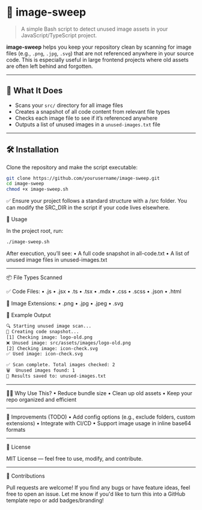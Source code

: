 # 🧹 image-sweep

> A simple Bash script to detect unused image assets in your JavaScript/TypeScript project.

**image-sweep** helps you keep your repository clean by scanning for image files (e.g., `.png`, `.jpg`, `.svg`) that are not referenced anywhere in your source code. This is especially useful in large frontend projects where old assets are often left behind and forgotten.

---

## 📂 What It Does

- Scans your `src/` directory for all image files
- Creates a snapshot of all code content from relevant file types
- Checks each image file to see if it’s referenced anywhere
- Outputs a list of unused images in a `unused-images.txt` file

---

## 🛠️ Installation

Clone the repository and make the script executable:

```bash
git clone https://github.com/yourusername/image-sweep.git
cd image-sweep
chmod +x image-sweep.sh
```

✅ Ensure your project follows a standard structure with a /src folder. You can modify the SRC_DIR in the script if your code lives elsewhere.

🚀 Usage

In the project root, run:
```bash
./image-sweep.sh
```
After execution, you’ll see:
	•	A full code snapshot in all-code.txt
	•	A list of unused image files in unused-images.txt

 ------

 📦 File Types Scanned

✅ Code Files:
	•	.js
	•	.jsx
	•	.ts
	•	.tsx
	•	.mdx
	•	.css
	•	.scss
	•	.json
	•	.html

🎯 Image Extensions:
	•	.png
	•	.jpg
	•	.jpeg
	•	.svg

 📄 Example Output
 ```bash
🔍 Starting unused image scan...
📄 Creating code snapshot...
[1] Checking image: logo-old.png
❌ Unused image: src/assets/images/logo-old.png
[2] Checking image: icon-check.svg
✅ Used image: icon-check.svg

✅ Scan complete. Total images checked: 2
🗑️  Unused images found: 1
📁 Results saved to: unused-images.txt
```
----

🙋‍♂️ Why Use This?
	•	Reduce bundle size
	•	Clean up old assets
	•	Keep your repo organized and efficient

 ---

🧠 Improvements (TODO)
	•	Add config options (e.g., exclude folders, custom extensions)
	•	Integrate with CI/CD
	•	Support image usage in inline base64 formats
 
---

📜 License

MIT License — feel free to use, modify, and contribute.

---

🤝 Contributions

Pull requests are welcome! If you find any bugs or have feature ideas, feel free to open an issue.
Let me know if you'd like to turn this into a GitHub template repo or add badges/branding!






